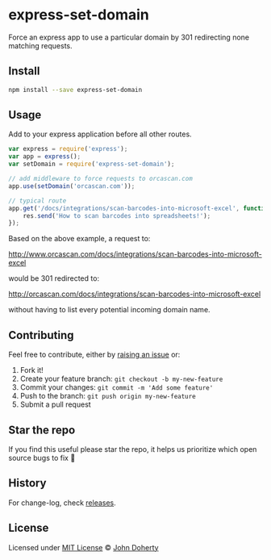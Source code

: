 # express-set-domain

Force an express app to use a particular domain by 301 redirecting none matching requests.

## Install

```bash
npm install --save express-set-domain
```

## Usage

Add to your express application before all other routes.

```js
var express = require('express');
var app = express();
var setDomain = require('express-set-domain');

// add middleware to force requests to orcascan.com
app.use(setDomain('orcascan.com'));

// typical route
app.get('/docs/integrations/scan-barcodes-into-microsoft-excel', function(req, res) {
    res.send('How to scan barcodes into spreadsheets!');
});
```

Based on the above example, a request to:

http://www.orcascan.com/docs/integrations/scan-barcodes-into-microsoft-excel

would be 301 redirected to:

http://orcascan.com/docs/integrations/scan-barcodes-into-microsoft-excel

without having to list every potential incoming domain name.

## Contributing

Feel free to contribute, either by [raising an issue](https://github.com/john-doherty/express-set-domain/issues) or:

1. Fork it!
2. Create your feature branch: `git checkout -b my-new-feature`
3. Commit your changes: `git commit -m 'Add some feature'`
4. Push to the branch: `git push origin my-new-feature`
5. Submit a pull request

## Star the repo

If you find this useful please star the repo, it helps us prioritize which open source bugs to fix :raised_hands:

## History

For change-log, check [releases](https://github.com/john-doherty/express-set-domain/releases).

## License

Licensed under [MIT License](LICENSE) &copy; [John Doherty](https://twitter.com/mrjohndoherty)
